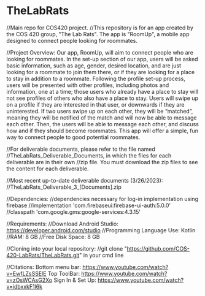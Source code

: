 # TheLabRats
//Main repo for COS420 project.
//This repository is for an app created by the COS 420 group, "The Lab Rats". The app is "RoomUp", a mobile app designed to connect people looking for roommates. 

//Project Overview: Our app, RoomUp, will aim to connect people who are looking for roommates. In the set-up section of our app, users will be asked basic information, such as age, gender, desired location, and are just looking for a roommate to join them there, or if they are looking for a place to stay in addition to a roommate. Following the profile set-up process, users will be presented with other profiles, including photos and information, one at a time; those users who already have a place to stay will not see profiles of others who also have a place to stay. Users will swipe up on a profile if they are interested in that user, or downwards if they are uninterested. If two users swipe up on each other, they will be “matched”, meaning they will be notified of the match and will now be able to message each other. Then, the users will be able to message each other, and discuss how and if they should become roommates. This app will offer a simple, fun way to connect people to good potential roommates.

//For deliverable documents, please refer to the file named //TheLabRats_Deliverable_Documents, in which the files for each deliverable are in their own //zip file. You must download the zip files to see the content for each deliverable.

//Most recent up-to-date deliverable documents (3/26/2023): //TheLabRats_Deliverable_3_[Documents].zip

//Dependencies: 
//dependencies necessary for log-in implementation using firebase
//implementation 'com.firebaseui:firebase-ui-auth:5.0.0'
//classpath 'com.google.gms:google-services:4.3.15'

//Requirements:
//Download Android Studio: https://developer.android.com/studio
//Programming Language Use: Kotlin
//RAM: 8 GB
//Free Disk Space: 8 GB 

//Cloning into your local repository:
//git clone "https://github.com/COS-420-LabRats/TheLabRats.git" in your cmd line

//Citations: 
Bottom menu bar: https://www.youtube.com/watch?v=EwfLZsSSElE
Top ToolBar: https://www.youtube.com/watch?v=zOsWCAsG2Xo 
Sign In & Set Up: https://www.youtube.com/watch?v=idbxxkF1l6k


 

